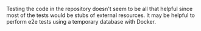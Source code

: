 Testing the code in the repository doesn't seem to be all that helpful
since most of the tests would be stubs of external resources. It may be
helpful to perform e2e tests using a temporary database with Docker.
